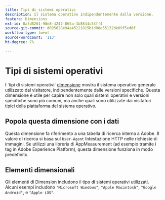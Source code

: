 ```yaml
---
title: Tipi di sistemi operativi
description: Il sistema operativo indipendentemente dalla versione.
feature: Dimensions
exl-id: 0afd5261-98e8-4247-865a-1b8844c53ff4
source-git-commit: d095628e94a45221815b1d08e35132de09f5ed8f
workflow-type: tm+mt
source-wordcount: '113'
ht-degree: 7%

---
```


# Tipi di sistemi operativi

I &#39;tipi di sistemi operativi&#39; [dimensione](overview.md) mostra il sistema operativo generale utilizzato dal visitatore, indipendentemente dalle versioni specifiche. Questa dimensione è utile per capire non solo quali sistemi operativi e versioni specifiche sono più comuni, ma anche quali sono utilizzate dai visitatori tipici della piattaforma del sistema operativo.

## Popola questa dimensione con i dati

Questa dimensione fa riferimento a una tabella di ricerca interna a Adobe. Il valore di ricerca si basa sul `User-Agent` Intestazione HTTP nelle richieste di immagini. Se utilizzi una libreria di AppMeasurement (ad esempio tramite i tag in Adobe Experience Platform), questa dimensione funziona in modo predefinito.

## Elementi dimensionali

Gli elementi di Dimension includono il tipo di sistemi operativi utilizzati. Alcuni esempi includono `"Microsoft Windows"`, `"Apple Macintosh"`, `"Google Android"`, e `"Apple iOS"`.
